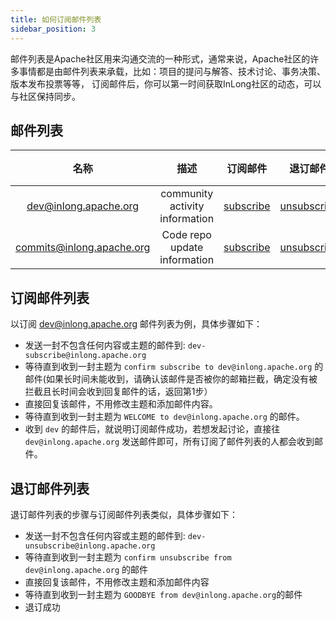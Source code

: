 ```yaml
---
title: 如何订阅邮件列表
sidebar_position: 3
---
```


邮件列表是Apache社区用来沟通交流的一种形式，通常来说，Apache社区的许多事情都是由邮件列表来承载，比如：项目的提问与解答、技术讨论、事务决策、版本发布投票等等，
订阅邮件后，你可以第一时间获取InLong社区的动态，可以与社区保持同步。

## 邮件列表

|                              名称                               |              描述                |                          订阅邮件                           |                            退订邮件                             |                                邮件归档                                |
|:-------------------------------------------------------------:|:------------------------------:|:-------------------------------------------------------:|:-----------------------------------------------------------:|:------------------------------------------------------------------:|
|     [dev@inlong.apache.org](mailto:dev@inlong.apache.org)     | community activity information |   [subscribe](mailto:dev-subscribe@inlong.apache.org)   |   [unsubscribe](mailto:dev-unsubscribe@inlong.apache.org)   |   [archive](http://mail-archives.apache.org/mod_mbox/inlong-dev)   |
| [commits@inlong.apache.org](mailto:commits@inlong.apache.org) |  Code repo update information  | [subscribe](mailto:commits-subscribe@inlong.apache.org) | [unsubscribe](mailto:commits-unsubscribe@inlong.apache.org) | [archive](http://mail-archives.apache.org/mod_mbox/inlong-commits) |


## 订阅邮件列表
以订阅 dev@inlong.apache.org 邮件列表为例，具体步骤如下：
- 发送一封不包含任何内容或主题的邮件到: `dev-subscribe@inlong.apache.org`
- 等待直到收到一封主题为 `confirm subscribe to dev@inlong.apache.org` 的邮件(如果长时间未能收到，请确认该邮件是否被你的邮箱拦截，确定没有被拦截且长时间会收到回复邮件的话，返回第1步）
- 直接回复该邮件，不用修改主题和添加邮件内容。
- 等待直到收到一封主题为 `WELCOME to dev@inlong.apache.org` 的邮件。
- 收到 `dev` 的邮件后，就说明订阅邮件成功，若想发起讨论，直接往 `dev@inlong.apache.org` 发送邮件即可，所有订阅了邮件列表的人都会收到邮件。

## 退订邮件列表
退订邮件列表的步骤与订阅邮件列表类似，具体步骤如下：
- 发送一封不包含任何内容或主题的邮件到: `dev-unsubscribe@inlong.apache.org`
- 等待直到收到一封主题为 `confirm unsubscribe from dev@inlong.apache.org` 的邮件
- 直接回复该邮件，不用修改主题和添加邮件内容
- 等待直到收到一封主题为 `GOODBYE from dev@inlong.apache.org`的邮件
- 退订成功
